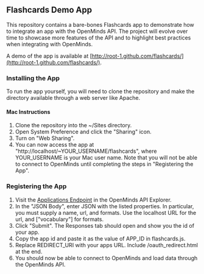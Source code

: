 ## Flashcards Demo App

This repository contains a bare-bones Flashcards app to demonstrate how to integrate an app with the OpenMinds API. The project will evolve over time to showcase more features of the API and to highlight best practices when integrating with OpenMinds.

A demo of the app is available at [http://root-1.github.com/flashcards/](http://root-1.github.com/flashcards/).

### Installing the App

To run the app yourself, you will need to clone the repository and make the directory available through a web server like Apache.

#### Mac Instructions
1. Clone the repository into the ~/Sites directory.
3. Open System Preference and click the "Sharing" icon.
4. Turn on "Web Sharing".
5. You can now access the app at "http://localhost/~YOUR_USERNAME/flashcards", where YOUR_USERNAME is your Mac user name. Note that you will not be able to connect to OpenMinds until completing the steps in "Registering the App".

### Registering the App
1. Visit the [Applications Endpoint](http://openminds.io/api_explorer/applications_collection?url=%2Fdeveloper%2Fapps&method=POST) in the OpenMinds API Explorer.
2. In the "JSON Body", enter JSON with the listed properties. In particular, you must supply a name, url, and formats. Use the localhost URL for the url, and ["vocabulary"] for formats.
3. Click "Submit". The Responses tab should open and show you the id of your app.
4. Copy the app id and paste it as the value of APP_ID in flashcards.js.
5. Replace REDIRECT_URI with your apps URL. Include /oauth_redirect.html at the end.
6. You should now be able to connect to OpenMinds and load data through the OpenMinds API.

